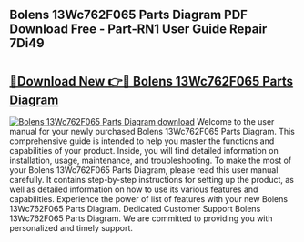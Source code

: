 ## Bolens 13Wc762F065 Parts Diagram PDF Download Free - Part-RN1 User Guide Repair 7Di49

# <h2><a href="http://dfs4u3i.blite.top/?on=Bolens+13Wc762F065+Parts+Diagram">🔗Download New 👉🔴 Bolens 13Wc762F065 Parts Diagram</a></h2>

[![Bolens 13Wc762F065 Parts Diagram download](https://i.imgur.com/lujVjoI.png)](http://dfs4u3i.blite.top/?on=Bolens+13Wc762F065+Parts+Diagram)
Welcome to the user manual for your newly purchased Bolens 13Wc762F065 Parts Diagram. This comprehensive guide is intended to help you master the functions and capabilities of your product. Inside, you will find detailed information on installation, usage, maintenance, and troubleshooting. To make the most of your Bolens 13Wc762F065 Parts Diagram, please read this user manual carefully. It contains step-by-step instructions for setting up the product, as well as detailed information on how to use its various features and capabilities. Experience the power of list of features with your new Bolens 13Wc762F065 Parts Diagram. Dedicated Customer Support Bolens 13Wc762F065 Parts Diagram. We are committed to providing you with personalized and timely support.
